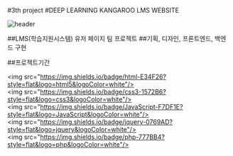#3th project
#DEEP LEARNING KANGAROO LMS WEBSITE

![header](https://capsule-render.vercel.app/api?type=wave&color=auto&height=300&section=header&text=Deep%Learning&fontSize=90)


##LMS(학습지원시스템) 유저 페이지 팀 프로젝트
##기획, 디자인, 프론트엔드, 백엔드 구현

##프로젝트기간

<img src="https://img.shields.io/badge/html-E34F26?style=flat&logo=html5&logoColor=white"/>
<img src="https://img.shields.io/badge/css3-1572B6?style=flat&logo=css3&logoColor=white"/>
<img src="https://img.shields.io/badge/JavaScript-F7DF1E?style=flat&logo=JavaScript&logoColor=white"/>
<img src="https://img.shields.io/badge/jquery-0769AD?style=flat&logo=jquery&logoColor=white"/>
<img src="https://img.shields.io/badge/php-777BB4?style=flat&logo=php&logoColor=white"/>

